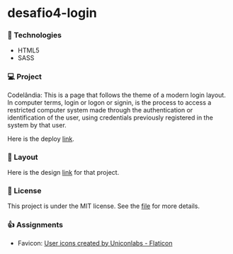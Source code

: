 # desafio4-login

### 🚀 Technologies
- HTML5
- SASS

### 💻 Project
Codelândia: This is a page that follows the theme of a modern login layout. In computer terms, login or logon or signin, is the process to access a restricted computer system made through the authentication or identification of the user, using credentials previously registered in the system by that user.

Here is the deploy [link](https://desafio4-login.vercel.app/).

### 🔖 Layout
Here is the design [link](https://www.figma.com/file/Yb9IBH56g7T1hdIyZ3BMNO/Desafios---Codel%C3%A2ndia?node-id=4588%3A99) for that project.

### 📝 License
This project is under the MIT license. See the [file](LICENSE) for more details.

### 👍 Assignments
- Favicon: <a href="https://www.flaticon.com/free-icons/user" title="user icons">User icons created by Uniconlabs - Flaticon</a>